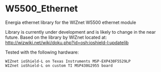 # W5500_Ethernet
Energia ethernet library for the WIZnet W5500 ethernet module

Library is currently under development and is likely to change in the near future.  Based on the library by WIZnet located at: http://wizwiki.net/wiki/doku.php?id=osh:ioshield-l:updatelib

Tested with the following hardware:
~~~
WIZnet ioShield-L on Texas Instruments MSP-EXP430F5529LP
WIZnet ioShield-L on custom TI MSP430G2955 board
~~~
